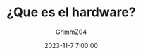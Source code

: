 ---
title: ¿Que es el hardware?
author: GrimmZ04
date: 2023-11-7 7:00:00
categories: [Informativo]
tags: [sistema-operativo]
pin: false
---